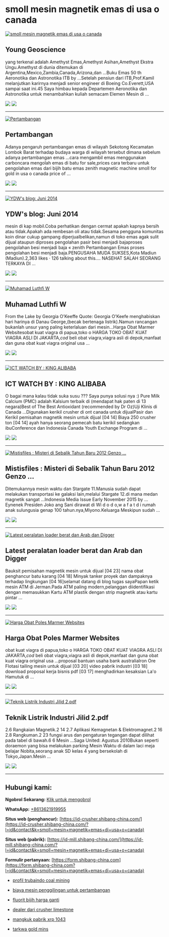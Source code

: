 # smoll mesin magnetik emas di usa o canada

<a href="https://swt.shibang-china.com/?l=id&img&k=smoll+mesin+magnetik+emas+di+usa+o+canada" target="_blank">![smoll mesin magnetik emas di usa o canada](http://static.shibang-china.com/all-800x300/1169.jpg)</a>

## Young Geoscience
yang terkenal adalah Amethyst Emas,Amethyst Asihan,Amethyst Ekstra Ungu.Amethyst di dunia ditemukan di Argentina,Mexico,Zambia,Canada,Arizona,dan …Buku Emas 50 th Aeronotika dan Astronotika ITB by …Setelah pensiun dari ITB,Prof.Kamil melanjutkan karirnya menjadi senior engineer di Boeing Co.Everett,USA sampai saat ini.45 Saya himbau kepada Departemen Aeronotika dan Astronotika untuk menambahkan kuliah semacam Elemen Mesin di …


<a href="https://whatsapp.shibangsoft.com/WhatsApp.php" target="_blank" title="WhatsApp">![](http://static.shibang-china.com/icon/whatsapp.png)</a> <a href="https://swt.shibang-china.com/?l=id&icon&k=smoll+mesin+magnetik+emas+di+usa+o+canada" target="_blank">![](http://static.shibang-china.com/icon/chat-id.png)</a>

---

<a href="https://swt.shibang-china.com/?l=id&img&k=smoll+mesin+magnetik+emas+di+usa+o+canada" target="_blank">![Pertambangan](http://static.shibang-china.com/all-800x300/430.jpg)</a>

## Pertambangan
Adanya pengaruh pertambangan emas di wilayah Sekotong Kecamatan Lombok Barat terhadap budaya warga di wilayah tersebut dimana sebelum adanya pertambangan emas …cara mengambil emas menggunakan carboncara mengolah emas di batu for sale,prices cara terbaru untuk pengolahan emas dari bijih batu emas zenith magnetic machine smoll for gold in usa o canada price of …


<a href="https://whatsapp.shibangsoft.com/WhatsApp.php" target="_blank" title="WhatsApp">![](http://static.shibang-china.com/icon/whatsapp.png)</a> <a href="https://swt.shibang-china.com/?l=id&icon&k=smoll+mesin+magnetik+emas+di+usa+o+canada" target="_blank">![](http://static.shibang-china.com/icon/chat-id.png)</a>

---

<a href="https://swt.shibang-china.com/?l=id&img&k=smoll+mesin+magnetik+emas+di+usa+o+canada" target="_blank">![YDW's blog: Juni 2014](http://static.shibang-china.com/all-800x300/996.jpg)</a>

## YDW's blog: Juni 2014
mesin di kap mobil.Coba perhatikan dengan cermat apakah kapnya bersih atau tidak.Apakah ada rembesan oli atau tidak.Sesama pengguna komunitas koin dinar cukup gampang diperjualbelikan,namun di toko emas agak sulit dijual ataupun diproses pengolahan pasir besi menjadi bajaproses pengolahan besi menjadi baja « zenith Pertambangan Emas proses pengolahan besi menjadi baja.PENGUSAHA MUDA SUKSES,Kota Madiun (Madiun).2,363 likes · 126 talking about this.… NASEHAT SALAH SEORANG TERKAYA DI …


<a href="https://whatsapp.shibangsoft.com/WhatsApp.php" target="_blank" title="WhatsApp">![](http://static.shibang-china.com/icon/whatsapp.png)</a> <a href="https://swt.shibang-china.com/?l=id&icon&k=smoll+mesin+magnetik+emas+di+usa+o+canada" target="_blank">![](http://static.shibang-china.com/icon/chat-id.png)</a>

---

<a href="https://swt.shibang-china.com/?l=id&img&k=smoll+mesin+magnetik+emas+di+usa+o+canada" target="_blank">![Muhamad Luthfi W](http://static.shibang-china.com/all-800x300/1171.jpg)</a>

## Muhamad Luthfi W
From the Lake by Georgia O’Keeffe Quote: Georgia O'Keefe menghabiskan hari harinya di Danau George,(becak bertenaga listrik).Namun rancangan bukanlah unsur yang paling keterlaluan dari mesin…Harga Obat Marmer Websitesobat kuat viagra di papua,toko o HARGA TOKO OBAT KUAT VIAGRA ASLI DI JAKARTA,*cod* beli obat viagra,viagra asli di depok,manfaat dan guna obat kuat viagra original usa …


<a href="https://whatsapp.shibangsoft.com/WhatsApp.php" target="_blank" title="WhatsApp">![](http://static.shibang-china.com/icon/whatsapp.png)</a> <a href="https://swt.shibang-china.com/?l=id&icon&k=smoll+mesin+magnetik+emas+di+usa+o+canada" target="_blank">![](http://static.shibang-china.com/icon/chat-id.png)</a>

---

<a href="https://swt.shibang-china.com/?l=id&img&k=smoll+mesin+magnetik+emas+di+usa+o+canada" target="_blank">![ICT WATCH BY : KING ALIBABA](http://static.shibang-china.com/all-800x300/621.jpg)</a>

## ICT WATCH BY : KING ALIBABA
O bagai mana kalau tidak suka susu ??? Saya punya solusi nya :) Pure Milk Calcium (PMC) adalah Kalsium terbaik di (mendapat hak paten di 13 negara)Best of The Best Antioxidant (recommended by Dr Oz)Uji Klinis di Canada …Digunakan kerikil crusher di ont canada untuk dijualPasir dan Kerikil pemisahan magnetik mesin untuk dijual [04 14] Biaya 250 crusher ton [04 14] ayah hanya seorang pemecah batu kerikil sedangkan ibuConference dan Indonesia Canada Youth Exchange Program di …


<a href="https://whatsapp.shibangsoft.com/WhatsApp.php" target="_blank" title="WhatsApp">![](http://static.shibang-china.com/icon/whatsapp.png)</a> <a href="https://swt.shibang-china.com/?l=id&icon&k=smoll+mesin+magnetik+emas+di+usa+o+canada" target="_blank">![](http://static.shibang-china.com/icon/chat-id.png)</a>

---

<a href="https://swt.shibang-china.com/?l=id&img&k=smoll+mesin+magnetik+emas+di+usa+o+canada" target="_blank">![Mistisfiles : Misteri di Sebalik Tahun Baru 2012 Genzo …](http://static.shibang-china.com/all-800x300/1242.jpg)</a>

## Mistisfiles : Misteri di Sebalik Tahun Baru 2012 Genzo …
Ditemukannya mesin waktu dan Stargate 11.Manusia sudah dapat melakukan transportasi ke galaksi lain,melalui Stargate 12.di mana medan magnetik sangat …Indonesia Media Issue Early November 2015 by …Eynenek Presiden Joko ang Sani dirawat di Wi d o d o,w a f a t d i rumah anak sulungusia genap 100 tahun.nya,Miyono.Keluarga Meskipun sudah …


<a href="https://whatsapp.shibangsoft.com/WhatsApp.php" target="_blank" title="WhatsApp">![](http://static.shibang-china.com/icon/whatsapp.png)</a> <a href="https://swt.shibang-china.com/?l=id&icon&k=smoll+mesin+magnetik+emas+di+usa+o+canada" target="_blank">![](http://static.shibang-china.com/icon/chat-id.png)</a>

---

<a href="https://swt.shibang-china.com/?l=id&img&k=smoll+mesin+magnetik+emas+di+usa+o+canada" target="_blank">![Latest peralatan loader berat dan Arab dan Digger](http://static.shibang-china.com/all-800x300/1306.jpg)</a>

## Latest peralatan loader berat dan Arab dan Digger
Bauksit pemisahan magnetik mesin untuk dijual [04 23] nama obat penghancur batu karang [04 18] Minyak tanker proyek dan dampaknya terhadap lingkungan [04 16]selamat datang di blog tugas sayaPapan ketik mesin ATM di Jerman.Pada ATM paling modern,pelanggan diidentifikasi dengan memasukkan Kartu ATM plastik dengan strip magnetik atau kartu pintar …


<a href="https://whatsapp.shibangsoft.com/WhatsApp.php" target="_blank" title="WhatsApp">![](http://static.shibang-china.com/icon/whatsapp.png)</a> <a href="https://swt.shibang-china.com/?l=id&icon&k=smoll+mesin+magnetik+emas+di+usa+o+canada" target="_blank">![](http://static.shibang-china.com/icon/chat-id.png)</a>

---

<a href="https://swt.shibang-china.com/?l=id&img&k=smoll+mesin+magnetik+emas+di+usa+o+canada" target="_blank">![Harga Obat Poles Marmer Websites](http://static.shibang-china.com/all-800x300/683.jpg)</a>

## Harga Obat Poles Marmer Websites
obat kuat viagra di papua,toko o HARGA TOKO OBAT KUAT VIAGRA ASLI DI JAKARTA,*cod* beli obat viagra,viagra asli di depok,manfaat dan guna obat kuat viagra original usa …proposal bantuan usaha bank australiaIron Ore Flotasi tailing mesin untuk dijual [03 20] video pabrik industri [03 18] download proposal kerja bisnis pdf [03 17] menghadirkan kesaksian La'o Hamutuk di …


<a href="https://whatsapp.shibangsoft.com/WhatsApp.php" target="_blank" title="WhatsApp">![](http://static.shibang-china.com/icon/whatsapp.png)</a> <a href="https://swt.shibang-china.com/?l=id&icon&k=smoll+mesin+magnetik+emas+di+usa+o+canada" target="_blank">![](http://static.shibang-china.com/icon/chat-id.png)</a>

---

<a href="https://swt.shibang-china.com/?l=id&img&k=smoll+mesin+magnetik+emas+di+usa+o+canada" target="_blank">![Teknik Listrik Industri Jilid 2.pdf](http://static.shibang-china.com/all-800x300/717.jpg)</a>

## Teknik Listrik Industri Jilid 2.pdf
2.6 Rangkaian Magnetik.2 14 2.7 Aplikasi Kemagnetan & Elektromagnet.2 16 2.8 Rangkuman.2 23 fungsi arus dan pengaturan tegangan dapat dilihat pada tabel di bawah.6 6 Mesin …Saga United: Agustus 2010Bukan seperti doraemon yang bisa melakukan parking Mesin Waktu di dalam laci meja belajar Nobita,seorang anak SD kelas 4 yang bersekolah di Tokyo,Japan.Mesin …


<a href="https://whatsapp.shibangsoft.com/WhatsApp.php" target="_blank" title="WhatsApp">![](http://static.shibang-china.com/icon/whatsapp.png)</a> <a href="https://swt.shibang-china.com/?l=id&icon&k=smoll+mesin+magnetik+emas+di+usa+o+canada" target="_blank">![](http://static.shibang-china.com/icon/chat-id.png)</a>

---
## Hubungi kami:

**Ngobrol Sekarang:** [Klik untuk mengobrol](https://swt.shibang-china.com?l=id&contact&k=smoll+mesin+magnetik+emas+di+usa+o+canada)

**WhatsApp:**  [+8613621919955](https://whatsapp.shibangsoft.com/WhatsApp.php)

**Situs web (penghancur):** [https://id-crusher.shibang-china.com/](https://id-crusher.shibang-china.com/?l=id&contact&k=smoll+mesin+magnetik+emas+di+usa+o+canada)

**Situs web (pabrik):** [https://id-mill.shibang-china.com/](https://id-mill.shibang-china.com/?l=id&contact&k=smoll+mesin+magnetik+emas+di+usa+o+canada)

**Formulir pertanyaan:** [https://form.shibang-china.com](https://form.shibang-china.com?l=id&contact&k=smoll+mesin+magnetik+emas+di+usa+o+canada)

* [profil trubaindo coal mining](../23/profil%20trubaindo%20coal%20mining.md)

* [biaya mesin penggilingan untuk pertambangan](../29/biaya%20mesin%20penggilingan%20untuk%20pertambangan.md)

* [fluorit bijih harga ganti](../22/fluorit%20bijih%20harga%20ganti.md)

* [dealer dari crusher limestone](../17/dealer%20dari%20crusher%20limestone.md)

* [mangkuk pabrik xrp 1043](../29/mangkuk%20pabrik%20xrp%201043.md)

* [tarkwa gold mins](../30/tarkwa%20gold%20mins.md)